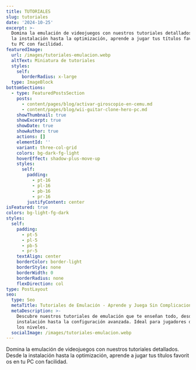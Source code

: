 ```yaml
---
title: TUTORIALES
slug: tutoriales
date: '2024-10-25'
excerpt: >-
  Domina la emulación de videojuegos con nuestros tutoriales detallados. Desde
  la instalación hasta la optimización, aprende a jugar tus títulos favoritos en
  tu PC con facilidad.
featuredImage:
  url: /images/tutoriales-emulacion.webp
  altText: Miniatura de tutoriales
  styles:
    self:
      borderRadius: x-large
  type: ImageBlock
bottomSections:
  - type: FeaturedPostsSection
    posts:
      - content/pages/blog/activar-giroscopio-en-cemu.md
      - content/pages/blog/wii-guitar-clone-hero-pc.md
    showThumbnail: true
    showExcerpt: true
    showDate: true
    showAuthor: true
    actions: []
    elementId: ''
    variant: three-col-grid
    colors: bg-dark-fg-light
    hoverEffect: shadow-plus-move-up
    styles:
      self:
        padding:
          - pt-16
          - pl-16
          - pb-16
          - pr-16
        justifyContent: center
isFeatured: true
colors: bg-light-fg-dark
styles:
  self:
    padding:
      - pt-5
      - pl-5
      - pb-5
      - pr-5
    textAlign: center
    borderColor: border-light
    borderStyle: none
    borderWidth: 0
    borderRadius: none
    flexDirection: col
type: PostLayout
seo:
  type: Seo
  metaTitle: Tutoriales de Emulación - Aprende y Juega Sin Complicaciones de Manera Fácil
  metaDescription: >-
    Descubre nuestros tutoriales de emulación que te enseñan todo, desde la
    instalación hasta la configuración avanzada. Ideal para jugadores de todos
    los niveles.
  socialImage: /images/tutoriales-emulacion.webp
---
```

<div style="text-align: left">Domina la emulación de videojuegos con nuestros tutoriales detallados.
Desde la instalación hasta la optimización, aprende a jugar tus títulos favoritos en tu PC con facilidad.</div>

